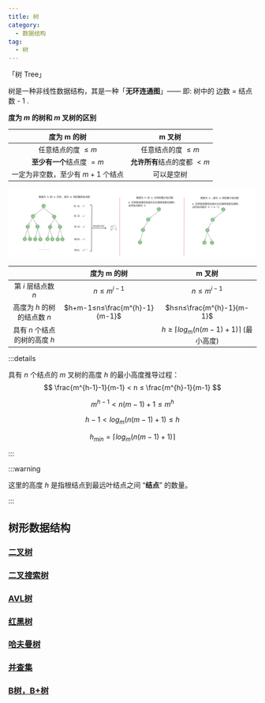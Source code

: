 ```yaml
---
title: 树
category: 
  - 数据结构
tag: 
  - 树
---
```


「树 Tree」

<!-- more -->

树是一种非线性数据结构，其是一种「**无环连通图**」—— 即: 树中的 边数 = 结点数 - $1$ .



**度为 $m$ 的树和 $m$ 叉树的区别**

|            度为 m 的树            |           m 叉树            |
| :-------------------------------: | :-------------------------: |
|        任意结点的度 $≤ m$         |     任意结点的度 $≤ m$      |
|     **至少有一个**结点度 $=m$     | **允许所有**结点的度都 $<m$ |
| 一定为非空数，至少有 $m+1$ 个结点 |         可以是空树          |

![image-20230115180119502](./image/image-20230115180119502.png)

|                               |          度为 m 的树          |              m 叉树              |
| :---------------------------: | :---------------------------: | :------------------------------: |
|      第 $i$ 层结点数 $n$      |          $n≤m^{i-1}$          |           $n≤m^{i-1}$            |
|  高度为 $h$ 的树的结点数 $n$  | $h+m-1≤n≤\frac{m^{h}-1}{m-1}$ |    $h≤n≤\frac{m^{h}-1}{m-1}$     |
| 具有 $n$ 个结点的树的高度 $h$ |                               | $h≥⌈log_m(n(m-1)+1)⌉$ (最小高度) |

:::details

具有 $n$ 个结点的 $m$ 叉树的高度 $h$ 的最小高度推导过程：
$$
\frac{m^{h-1}-1}{m-1} < n ≤ \frac{m^{h}-1}{m-1}
$$

$$
m^{h-1}<n(m-1)+1≤m^h
$$

$$
h-1<log_m(n(m-1)+1)≤h
$$

$$
h_{min}=⌈log_m(n(m-1)+1)⌉
$$

:::

:::warning

这里的高度 $h$ 是指根结点到最远叶结点之间 “**结点**” 的数量。

:::

## 树形数据结构

### [二叉树](./2.md)

### [二叉搜索树](./3.md)

### [AVL树](./5.md)

### [红黑树](./4.md)

### [哈夫曼树](./6.md)

### [并查集](./7.md)

### [B树，B+树 ](./8.md)




















